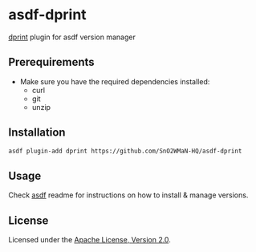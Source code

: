 # asdf-dprint

[dprint](https://dprint.dev) plugin for asdf version manager

## Prerequirements

- Make sure you have the required dependencies installed:
  - curl
  - git
  - unzip

## Installation

```bash
asdf plugin-add dprint https://github.com/SnO2WMaN-HQ/asdf-dprint
```

## Usage

Check [asdf](https://github.com/asdf-vm/asdf) readme for instructions on how to
install & manage versions.

## License

Licensed under the
[Apache License, Version 2.0](https://www.apache.org/licenses/LICENSE-2.0).
